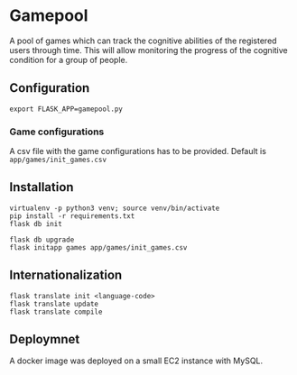 # Gamepool

A pool of games which can track the cognitive abilities of the registered users through time.
This will allow monitoring the progress of the cognitive condition for a group of people.

## Configuration

```
export FLASK_APP=gamepool.py
```

### Game configurations

A csv file with the game configurations has to be provided. Default is ```app/games/init_games.csv```


## Installation

```
virtualenv -p python3 venv; source venv/bin/activate
pip install -r requirements.txt
flask db init

flask db upgrade
flask initapp games app/games/init_games.csv
```

## Internationalization

```
flask translate init <language-code>
flask translate update
flask translate compile
```

## Deploymnet

A docker image was deployed on a small EC2 instance with MySQL.

